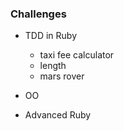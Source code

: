 
### Challenges

- TDD in Ruby
  - taxi fee calculator
  - length 
  - mars rover

- OO

- Advanced Ruby  

